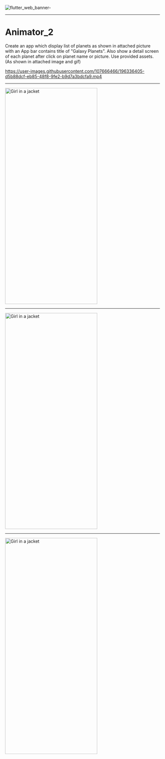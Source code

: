 ![flutter_web_banner-](https://user-images.githubusercontent.com/107666466/196336355-53b0f050-eadb-4d12-8f32-b317f7fefd1c.jpg)

<!-- <img src="https://user-images.githubusercontent.com/107666466/196148682-5233b5f7-ddda-422d-be49-7af1695b37ef.png" width="1200" height="280"> -->

---

# Animator_2
Create an app which display list of planets as shown in attached picture with an App bar contains title of "Galaxy Planets". Also show a detail screen of each planet after click on planet name or picture. Use provided assets. (As shown in attached image and gif)


https://user-images.githubusercontent.com/107666466/196336405-d5b88dcf-eb85-48f8-9fe2-b9d7a3bdcfa9.mp4


---


<img src="https://user-images.githubusercontent.com/107666466/196336730-ad21f593-0923-43ec-b87c-36ff15ba3e2a.jpg" alt="Girl in a jacket" width="300" height="700">

---
  
<img src="https://user-images.githubusercontent.com/107666466/196336775-718948cd-00e9-4b52-85b1-ef7f473c21af.jpg" alt="Girl in a jacket" width="300" height="700">

---
  
<img src="https://user-images.githubusercontent.com/107666466/196336813-80355b66-48b3-4f65-94e9-766b6e70412b.jpg" alt="Girl in a jacket" width="300" height="700">





